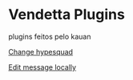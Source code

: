 # Vendetta Plugins
plugins feitos pelo kauan 

[Change hypesquad](https://kauannre.github.io/plugin/change-hypesquad/)


[Edit message locally](https://72kw.github.io/plugin/edit-msg/)
